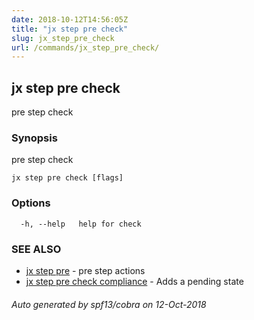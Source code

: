 ```yaml
---
date: 2018-10-12T14:56:05Z
title: "jx step pre check"
slug: jx_step_pre_check
url: /commands/jx_step_pre_check/
---
```

## jx step pre check

pre step check

### Synopsis

pre step check

```
jx step pre check [flags]
```

### Options

```
  -h, --help   help for check
```

### SEE ALSO

* [jx step pre](/commands/jx_step_pre/)	 - pre step actions
* [jx step pre check compliance](/commands/jx_step_pre_check_compliance/)	 - Adds a pending state

###### Auto generated by spf13/cobra on 12-Oct-2018
